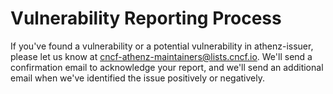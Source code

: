 # Vulnerability Reporting Process

If you've found a vulnerability or a potential vulnerability in athenz-issuer, please let us know at cncf-athenz-maintainers@lists.cncf.io. We'll send a confirmation email to acknowledge your report, and we'll send an additional email when we've identified the issue positively or negatively.
